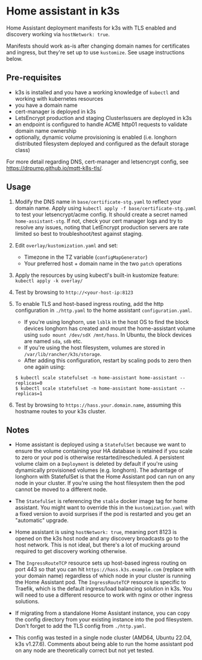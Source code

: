 # Home assistant in k3s

Home Assistant deployment manifests for k3s with TLS enabled and discovery working via `hostNetwork: true`. 

Manifests should work as-is after changing domain names for certificates and ingress, but they're set up to use `kustomize`. See usage instructions below. 

## Pre-requisites

- k3s is installed and you have a working knowledge of `kubectl` and working with kubernetes resources
- you have a domain name
- cert-manager is deployed in k3s
- LetsEncrypt production and staging ClusterIssuers are deployed in k3s
- an endpoint is configured to handle ACME http01 requests to validate domain name ownership
- optionally, dynamic volume provisioning is enabled (i.e. longhorn distributed filesystem deployed and configured as the default storage class)

For more detail regarding DNS, cert-manager and letsencrypt config, see https://drpump.github.io/mqtt-k8s-tls/.

## Usage

1. Modify the DNS name in `base/certificate-stg.yaml` to reflect your domain name. Apply using `kubectl apply -f base/certificate-stg.yaml` to test your letsencrypt/acme config. It should create a secret named `home-assistant-stg`. If not, check your cert manager logs and try to resolve any issues, noting that LetEncrypt production servers are rate limited so best to troubleshoot/test against staging. 

1. Edit `overlay/kustomization.yaml` and set:
   - Timezone in the TZ variable (`configMapGenerator`)
   - Your preferred host + domain name in the two `patch` operations

1. Apply the resources by using kubectl's built-in kustomize feature:  
   ```kubectl apply -k overlay/```

1. Test by browsing to `http://<your-host-ip:8123`

1. To enable TLS and host-based ingress routing, add the http configuration in `./http.yaml` to the home assistant `configuration.yaml`. 
   - If you're using longhorn, use `lsblk` in the host OS to find the block devices longhorn has created and mount the home-assistant volume using `sudo mount /dev/sdX /mnt/hass`. In Ubuntu, the block devices are named `sda`, `sdb` etc. 
   - If you're using the host filesystem, volumes are stored in `/var/lib/rancher/k3s/storage`. 
   - After adding this configuration, restart by scaling pods to zero then one again using:
   ```
   $ kubectl scale statefulset -n home-assistant home-assistant --replicas=0
   $ kubectl scale statefulset -n home-assistant home-assistant --replicas=1
   ```

1. Test by browsing to `https://hass.your.domain.name`, assuming this hostname routes to your k3s cluster.

## Notes

- Home assistant is deployed using a `StatefulSet` because we want to ensure the volume containing your HA database is retained if you scale to zero or your pod is otherwise restarted/rescheduled. A persistent volume claim on a `Deployment` is deleted by default if you're using dynamically provisioned volumes (e.g. longhorn). The advantage of longhorn with StatefulSet is that the Home Assistant pod can run on any node in your cluster. If you're using the host filesystem then the pod cannot be moved to a different node. 

- The `StatefulSet` is referencing the `stable` docker image tag for home assistant. You might want to override this in the `kustomization.yaml` with a fixed version to avoid surprises if the pod is restarted and you get an "automatic" upgrade. 

- Home assistant is using `hostNetwork: true`, meaning port 8123 is opened on the k3s host node and any discovery broadcasts go to the host network. This is not ideal, but there's a lot of mucking around required to get discovery working otherwise. 

- The `IngressRouteTCP` resource sets up host-based ingress routing on port 443 so that you can hit `https://hass.k3s.example.com` (replace with your domain name) regardless of which node in your cluster is running the Home Assistant pod. The `IngressRouteTCP` resource is specific to Traefik, which is the default ingress/load balancing solution in k3s. You will need to use a different resource to work with nginx or other ingress solutions. 

- If migrating from a standalone Home Assistant instance, you can copy the config directory from your existing instance into the pod filesystem. Don't forget to add the TLS config from `./http.yaml`.

- This config was tested in a single node cluster (AMD64, Ubuntu 22.04, k3s v1.27.6). Comments about being able to run the home assistant pod on any node are theoretically correct but not yet tested. 
